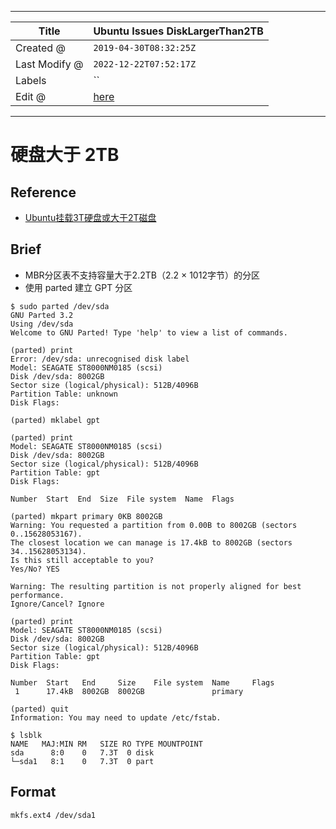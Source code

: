 -----

| Title         | Ubuntu Issues DiskLargerThan2TB                     |
| ------------- | --------------------------------------------------- |
| Created @     | `2019-04-30T08:32:25Z`                              |
| Last Modify @ | `2022-12-22T07:52:17Z`                              |
| Labels        | \`\`                                                |
| Edit @        | [here](https://github.com/junxnone/linux/issues/99) |

-----

# 硬盘大于 2TB

## Reference

  - [Ubuntu挂载3T硬盘或大于2T磁盘](https://blog.csdn.net/zhengchaooo/article/details/79500075)

## Brief

  - MBR分区表不支持容量大于2.2TB（2.2 × 1012字节）的分区
  - 使用 parted 建立 GPT 分区

<!-- end list -->

``` 
$ sudo parted /dev/sda
GNU Parted 3.2
Using /dev/sda
Welcome to GNU Parted! Type 'help' to view a list of commands.

(parted) print
Error: /dev/sda: unrecognised disk label
Model: SEAGATE ST8000NM0185 (scsi)
Disk /dev/sda: 8002GB
Sector size (logical/physical): 512B/4096B
Partition Table: unknown
Disk Flags:

(parted) mklabel gpt

(parted) print
Model: SEAGATE ST8000NM0185 (scsi)
Disk /dev/sda: 8002GB
Sector size (logical/physical): 512B/4096B
Partition Table: gpt
Disk Flags:

Number  Start  End  Size  File system  Name  Flags

(parted) mkpart primary 0KB 8002GB
Warning: You requested a partition from 0.00B to 8002GB (sectors 0..15628053167).
The closest location we can manage is 17.4kB to 8002GB (sectors 34..15628053134).
Is this still acceptable to you?
Yes/No? YES

Warning: The resulting partition is not properly aligned for best performance.
Ignore/Cancel? Ignore

(parted) print
Model: SEAGATE ST8000NM0185 (scsi)
Disk /dev/sda: 8002GB
Sector size (logical/physical): 512B/4096B
Partition Table: gpt
Disk Flags:

Number  Start   End     Size    File system  Name     Flags
 1      17.4kB  8002GB  8002GB               primary

(parted) quit
Information: You may need to update /etc/fstab.

$ lsblk
NAME   MAJ:MIN RM   SIZE RO TYPE MOUNTPOINT
sda      8:0    0   7.3T  0 disk
└─sda1   8:1    0   7.3T  0 part

```

## Format

    mkfs.ext4 /dev/sda1
